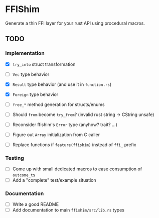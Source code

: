 # FFIShim

Generate a thin FFI layer for your rust API using procedural macros.

## TODO

### Implementation

 - [x] `try_into` struct transformation
 - [ ] `Vec` type behavior
 - [x] `Result` type behavior (and use it in `function.rs`)
 - [x] `Foreign` type behavior
 - [ ] `free_*` method generation for structs/enums

 - [ ] Should `from` become `try_from`? (invalid rust string -> CString unsafe)
 - [ ] Reconsider ffishim's `Error` type (anyhow? trait? ...)
 - [ ] Figure out `Array` initialization from C caller
 - [ ] Replace functions if `feature(ffishim)` instead of `ffi_` prefix

### Testing

 - [ ] Come up with small dedicated macros to ease consumption of `outcome_t`s
 - [ ] Add a "complete" test/example situation

### Documentation

 - [ ] Write a good README
 - [ ] Add documentation to main `ffishim/src/lib.rs` types
